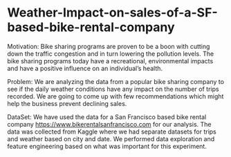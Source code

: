 # Weather-Impact-on-sales-of-a-SF-based-bike-rental-company

Motivation: Bike sharing programs are proven to be a boon with cutting down the traffic congestion and in turn lowering the pollution levels. The bike sharing programs today have a recreational, environmental impacts and have a positive influence on an individual’s health. 

Problem: We are analyzing the data from a popular bike sharing company to see if the daily weather conditions have any impact on the number of trips recorded. We are going to come up with few recommendations which might help the business prevent declining sales. 

DataSet: We have used the data for a San Francisco based bike rental company https://www.bikerentalsanfrancisco.com for our analysis. The data was collected from Kaggle where we had separate datasets for trips and weather based on city and date. We performed data exploration and feature engineering based on what was important for this experiment.
